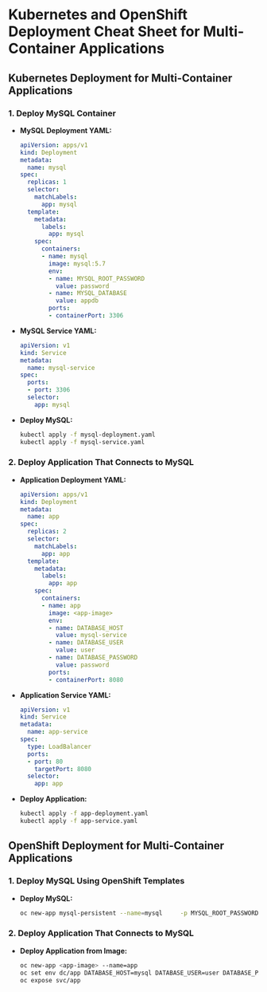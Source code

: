 
# Kubernetes and OpenShift Deployment Cheat Sheet for Multi-Container Applications

## Kubernetes Deployment for Multi-Container Applications

### 1. Deploy MySQL Container
- **MySQL Deployment YAML:**
  ```yaml
  apiVersion: apps/v1
  kind: Deployment
  metadata:
    name: mysql
  spec:
    replicas: 1
    selector:
      matchLabels:
        app: mysql
    template:
      metadata:
        labels:
          app: mysql
      spec:
        containers:
        - name: mysql
          image: mysql:5.7
          env:
          - name: MYSQL_ROOT_PASSWORD
            value: password
          - name: MYSQL_DATABASE
            value: appdb
          ports:
          - containerPort: 3306
  ```
- **MySQL Service YAML:**
  ```yaml
  apiVersion: v1
  kind: Service
  metadata:
    name: mysql-service
  spec:
    ports:
    - port: 3306
    selector:
      app: mysql
  ```
- **Deploy MySQL:**
  ```bash
  kubectl apply -f mysql-deployment.yaml
  kubectl apply -f mysql-service.yaml
  ```

### 2. Deploy Application That Connects to MySQL
- **Application Deployment YAML:**
  ```yaml
  apiVersion: apps/v1
  kind: Deployment
  metadata:
    name: app
  spec:
    replicas: 2
    selector:
      matchLabels:
        app: app
    template:
      metadata:
        labels:
          app: app
      spec:
        containers:
        - name: app
          image: <app-image>
          env:
          - name: DATABASE_HOST
            value: mysql-service
          - name: DATABASE_USER
            value: user
          - name: DATABASE_PASSWORD
            value: password
          ports:
          - containerPort: 8080
  ```
- **Application Service YAML:**
  ```yaml
  apiVersion: v1
  kind: Service
  metadata:
    name: app-service
  spec:
    type: LoadBalancer
    ports:
    - port: 80
      targetPort: 8080
    selector:
      app: app
  ```
- **Deploy Application:**
  ```bash
  kubectl apply -f app-deployment.yaml
  kubectl apply -f app-service.yaml
  ```

## OpenShift Deployment for Multi-Container Applications

### 1. Deploy MySQL Using OpenShift Templates
- **Deploy MySQL:**
  ```bash
  oc new-app mysql-persistent --name=mysql     -p MYSQL_ROOT_PASSWORD=password     -p MYSQL_USER=user     -p MYSQL_PASSWORD=password     -p MYSQL_DATABASE=appdb
  ```

### 2. Deploy Application That Connects to MySQL
- **Deploy Application from Image:**
  ```bash
  oc new-app <app-image> --name=app
  oc set env dc/app DATABASE_HOST=mysql DATABASE_USER=user DATABASE_PASSWORD=password
  oc expose svc/app
  ```
